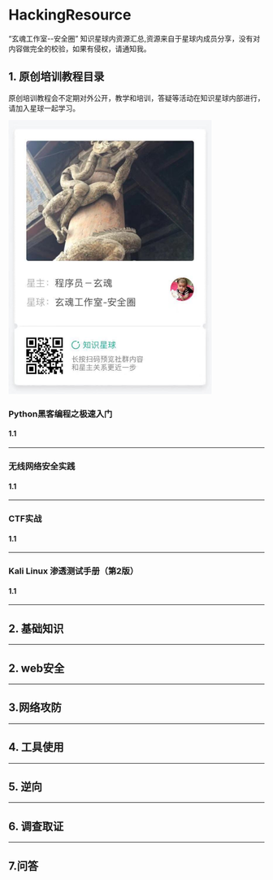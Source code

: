 # HackingResource
“玄魂工作室--安全圈” 知识星球内资源汇总,资源来自于星球内成员分享，没有对内容做完全的校验，如果有侵权，请通知我。

## 1. 原创培训教程目录
原创培训教程会不定期对外公开，教学和培训，答疑等活动在知识星球内部进行，请加入星球一起学习。

<img src='img/00.jpeg' width=400px>

### Python黑客编程之极速入门

####    1.1 

---

### 无线网络安全实践

#### 1.1

---

### CTF实战

####     1.1

---

### Kali Linux 渗透测试手册（第2版）

#### 1.1

---

## 2. 基础知识

---

## 2. web安全

---

## 3.网络攻防

---

## 4. 工具使用

---

## 5. 逆向

---

## 6. 调查取证

---
## 7.问答